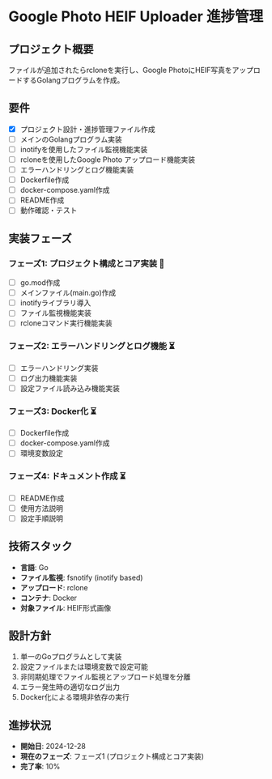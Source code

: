 # Google Photo HEIF Uploader 進捗管理

## プロジェクト概要
ファイルが追加されたらrcloneを実行し、Google PhotoにHEIF写真をアップロードするGolangプログラムを作成。

## 要件
- [x] プロジェクト設計・進捗管理ファイル作成
- [ ] メインのGolangプログラム実装
- [ ] inotifyを使用したファイル監視機能実装
- [ ] rcloneを使用したGoogle Photo アップロード機能実装
- [ ] エラーハンドリングとログ機能実装
- [ ] Dockerfile作成
- [ ] docker-compose.yaml作成
- [ ] README作成
- [ ] 動作確認・テスト

## 実装フェーズ

### フェーズ1: プロジェクト構成とコア実装 🚧
- [ ] go.mod作成
- [ ] メインファイル(main.go)作成
- [ ] inotifyライブラリ導入
- [ ] ファイル監視機能実装
- [ ] rcloneコマンド実行機能実装

### フェーズ2: エラーハンドリングとログ機能 ⏳
- [ ] エラーハンドリング実装
- [ ] ログ出力機能実装
- [ ] 設定ファイル読み込み機能実装

### フェーズ3: Docker化 ⏳
- [ ] Dockerfile作成
- [ ] docker-compose.yaml作成
- [ ] 環境変数設定

### フェーズ4: ドキュメント作成 ⏳
- [ ] README作成
- [ ] 使用方法説明
- [ ] 設定手順説明

## 技術スタック
- **言語**: Go
- **ファイル監視**: fsnotify (inotify based)
- **アップロード**: rclone
- **コンテナ**: Docker
- **対象ファイル**: HEIF形式画像

## 設計方針
1. 単一のGoプログラムとして実装
2. 設定ファイルまたは環境変数で設定可能
3. 非同期処理でファイル監視とアップロード処理を分離
4. エラー発生時の適切なログ出力
5. Docker化による環境非依存の実行

## 進捗状況
- **開始日**: 2024-12-28
- **現在のフェーズ**: フェーズ1 (プロジェクト構成とコア実装)
- **完了率**: 10%
